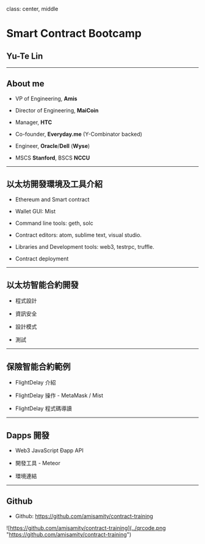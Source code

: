 class: center, middle

# Smart Contract Bootcamp
## Yu-Te Lin

---
## About me
- VP of Engineering, __Amis__

- Director of Engineering, __MaiCoin__

- Manager, __HTC__

- Co-founder, __Everyday.me__ (Y-Combinator backed)

- Engineer, __Oracle__/__Dell__ (__Wyse__)

- MSCS __Stanford__, BSCS __NCCU__

---

## 以太坊開發環境及工具介紹

- Ethereum and Smart contract

- Wallet GUI: Mist

- Command line tools: geth, solc

- Contract editors: atom, sublime text, visual studio.

- Libraries and Development tools: web3, testrpc, truffle.

- Contract deployment

---

## 以太坊智能合約開發

- 程式設計

- 資訊安全

- 設計模式

- 測試

---

## 保險智能合約範例

- FlightDelay 介紹

- FlightDelay 操作 - MetaMask / Mist

- FlightDelay 程式碼導讀

---

## Dapps 開發

- Web3 JavaScript Ðapp API

- 開發工具 - Meteor

- 環境連結

---

## Github
- Github: https://github.com/amisamity/contract-training

![https://github.com/amisamity/contract-training](../qrcode.png "https://github.com/amisamity/contract-training")
